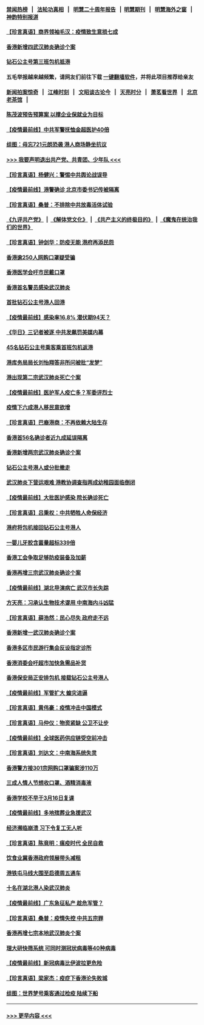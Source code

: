 #### [禁闻热榜](热点新闻.md?=0)  &nbsp;&nbsp;|&nbsp;&nbsp; [法轮功真相](https://github.com/gfw-breaker/truth/blob/master/README.md?=0) &nbsp;&nbsp;|&nbsp;&nbsp; [明慧二十周年报告](https://github.com/gfw-breaker/mh-reports/blob/master/README.md?=0) &nbsp;&nbsp;|&nbsp;&nbsp;[明慧期刊](https://github.com/gfw-breaker/mh-qikan) &nbsp;&nbsp;|&nbsp;&nbsp; [明慧海外之窗](https://github.com/gfw-breaker/mh-news/blob/master/README.md?=0) &nbsp;&nbsp;|&nbsp;&nbsp; [神韵特别报道](https://github.com/gfw-breaker/mh-news/blob/master/shenyun.md?=0)
#### [【珍言真语】商界领袖毛汉：疫情致生意损七成](../pages/nsc415/n11890348.md?t=02242002) 
#### [香港新增四武汉肺炎确诊个案](../pages/nsc415/n11890610.md?t=02242002) 
#### [钻石公主号第三班包机抵港](../pages/nsc415/n11890645.md?t=02242002) 
#### 五毛举报越来越频繁，请网友们前往下载 [一键翻墙软件](https://github.com/gfw-breaker/ssr-accounts)，并将此项目推荐给亲友
#### [新闻拍案惊奇](https://github.com/gfw-breaker/banned-news/blob/master/pages/link4.md) &nbsp;&nbsp;|&nbsp;&nbsp; [江峰时刻](https://github.com/gfw-breaker/banned-news/blob/master/pages/link4.md) &nbsp;&nbsp;|&nbsp;&nbsp; [文昭谈古论今](https://github.com/gfw-breaker/banned-news/blob/master/pages/link4.md) &nbsp;&nbsp;|&nbsp;&nbsp; [天亮时分](https://github.com/gfw-breaker/banned-news/blob/master/pages/link4.md) &nbsp;&nbsp;|&nbsp;&nbsp; [萧茗看世界](https://github.com/gfw-breaker/banned-news/blob/master/pages/link4.md) &nbsp;&nbsp;|&nbsp;&nbsp; [北京老茶馆](https://github.com/gfw-breaker/banned-news/blob/master/pages/link4.md) &nbsp;&nbsp;|&nbsp;&nbsp; 
#### [陈茂波预告预算案 以撑企业保就业为目标](../pages/nsc415/n11890574.md?t=02242002) 
#### [【疫情最前线】中共军警抚恤金超医护40倍](../pages/nsc415/n11890458.md?t=02242002) 
#### [组图：毋忘721元朗恐袭 港人商场静坐抗议](../pages/nsc415/n11876882.md?t=02242002) 
#### [>>> 我要声明退出共产党、共青团、少年队 <<<](https://github.com/begood0513/goodnews/blob/master/quit/letter.md) 
#### [【珍言真语】杨健兴：警惕中共舆论战误导](../pages/nsc415/n11888131.md?t=02242002) 
#### [【疫情最前线】港警确诊 北京市委书记传被隔离](../pages/nsc415/n11886872.md?t=02242002) 
#### [【珍言真语】桑普：不排除中共放毒活体试验](../pages/nsc415/n11886832.md?t=02242002) 
#### [《九评共产党》](https://github.com/begood0513/9ping.md/blob/master/README.md) &nbsp;|&nbsp; [《解体党文化》](../../../../jtdwh.md/blob/master/README.md)  &nbsp;|&nbsp; [《共产主义的终极目的》](../../../../gczydzjmd.md/blob/master/README.md) &nbsp;|&nbsp; [《魔鬼在统治我们的世界》](../../../../mgztzwmdsj.md/blob/master/README.md) 
#### [【珍言真语】钟剑华：防疫无能 港府再添民怨](../pages/nsc415/n11884504.md?t=02242002) 
#### [香港逾250人网购口罩疑受骗](../pages/nsc415/n11884388.md?t=02242002) 
#### [香港医学会吁市民戴口罩](../pages/nsc415/n11884367.md?t=02242002) 
#### [香港首名警员感染武汉肺炎](../pages/nsc415/n11884357.md?t=02242002) 
#### [首批钻石公主号港人回港](../pages/nsc415/n11884333.md?t=02242002) 
#### [【疫情最前线】感染率16.8% 潜伏期94天？](../pages/nsc415/n11884256.md?t=02242002) 
#### [《华日》三记者被逐 中共发飙罚美媒内幕](../pages/nsc415/n11884184.md?t=02242002) 
#### [45名钻石公主号乘客乘首班包机返港](../pages/nsc415/n11881770.md?t=02242002) 
#### [港库务局局长刘怡翔答非所问被批“发梦”](../pages/nsc415/n11881752.md?t=02242002) 
#### [港出现第二宗武汉肺炎死亡个案](../pages/nsc415/n11881736.md?t=02242002) 
#### [【疫情最前线】医护军人疫亡多？军委评烈士](../pages/nsc415/n11881655.md?t=02242002) 
#### [疫情下六成港人移民意欲增](../pages/nsc415/n11881699.md?t=02242002) 
#### [【珍言真语】巴裔港商：不再依赖大陆生存](../pages/nsc415/n11881126.md?t=02242002) 
#### [香港首56名确诊者近九成延误隔离](../pages/nsc415/n11879079.md?t=02242002) 
#### [香港新增两宗武汉肺炎确诊个案](../pages/nsc415/n11879064.md?t=02242002) 
#### [钻石公主号港人或分批撤走](../pages/nsc415/n11879029.md?t=02242002) 
#### [武汉肺炎下营运艰难 港教协调查指两成幼稚园面临倒闭](../pages/nsc415/n11878989.md?t=02242002) 
#### [【疫情最前线】大批医护感染 院长确诊死亡](../pages/nsc415/n11878595.md?t=02242002) 
#### [【珍言真语】吕秉权：中共牺牲人命保经济](../pages/nsc415/n11878390.md?t=02242002) 
#### [港府将包机接回钻石公主号港人](../pages/nsc415/n11876352.md?t=02242002) 
#### [一婴儿牙胶含菌量超标339倍](../pages/nsc415/n11876336.md?t=02242002) 
#### [香港工会争取足够防疫装备及加薪](../pages/nsc415/n11876313.md?t=02242002) 
#### [香港再增三宗武汉肺炎确诊个案](../pages/nsc415/n11876297.md?t=02242002) 
#### [【疫情最前线】湖北导演病亡 武汉市长失踪](../pages/nsc415/n11876272.md?t=02242002) 
#### [方天亮：习承认生物技术谬用 中南海内斗凶猛](../pages/nsc415/n11873679.md?t=02242002) 
#### [【珍言真语】薛浩然：民心尽失 政府走不远](../pages/nsc415/n11875838.md?t=02242002) 
#### [香港新增一武汉肺炎确诊个案](../pages/nsc415/n11874044.md?t=02242002) 
#### [香港多区市民游行集会反设指定诊所](../pages/nsc415/n11874017.md?t=02242002) 
#### [香港消委会吁超市加快急需品补货](../pages/nsc415/n11874003.md?t=02242002) 
#### [香港保安局正安排包机 接载钻石公主号港人](../pages/nsc415/n11873932.md?t=02242002) 
#### [【疫情最前线】军管扩大 蝗灾进逼](../pages/nsc415/n11873780.md?t=02242002) 
#### [【珍言真语】黄伟豪：疫情冲击中国模式](../pages/nsc415/n11873482.md?t=02242002) 
#### [【珍言真语】马仲仪：物资紧缺 公卫不让步](../pages/nsc415/n11872315.md?t=02242002) 
#### [【疫情最前线】全球医药供应链受空前冲击](../pages/nsc415/n11869614.md?t=02242002) 
#### [【珍言真语】刘达文：中南海系统失灵](../pages/nsc415/n11869465.md?t=02242002) 
#### [香港警方接301宗网购口罩骗案涉110万](../pages/nsc415/n11867572.md?t=02242002) 
#### [三成人情人节想收口罩、酒精消毒液](../pages/nsc415/n11867523.md?t=02242002) 
#### [香港学校不早于3月16日复课](../pages/nsc415/n11867498.md?t=02242002) 
#### [【疫情最前线】多地殡葬业急援武汉](../pages/nsc415/n11866914.md?t=02242002) 
#### [经济濒临崩溃 习下令复工无人听](../pages/nsc415/n11867269.md?t=02242002) 
#### [【珍言真语】陈竟明：瘟疫时代 全民自救](../pages/nsc415/n11866765.md?t=02242002) 
#### [饮食业冀香港政府领展带头减租](../pages/nsc415/n11864876.md?t=02242002) 
#### [港铁屯马线大围至启德周五通车](../pages/nsc415/n11864842.md?t=02242002) 
#### [十名在湖北港人染武汉肺炎](../pages/nsc415/n11864807.md?t=02242002) 
#### [【疫情最前线】广东急征私产 趁危军管？](../pages/nsc415/n11864205.md?t=02242002) 
#### [【珍言真语】桑普：疫情失控 中共五宗罪](../pages/nsc415/n11864157.md?t=02242002) 
#### [香港再增七宗本地武汉肺炎个案](../pages/nsc415/n11862405.md?t=02242002) 
#### [理大研快筛系统 可同时测冠状病毒等40种病毒](../pages/nsc415/n11862376.md?t=02242002) 
#### [【疫情最前线】新冠病毒比伊波拉更危险](../pages/nsc415/n11862199.md?t=02242002) 
#### [【珍言真语】梁家杰：疫症下香港沦失败城](../pages/nsc415/n11861588.md?t=02242002) 
#### [组图：世界梦号乘客通过检疫 陆续下船](../pages/nsc415/n11858302.md?t=02242002) 

----
#### [ >>> 更早内容 <<< ](../indexes/nsc415-earlier.md)
